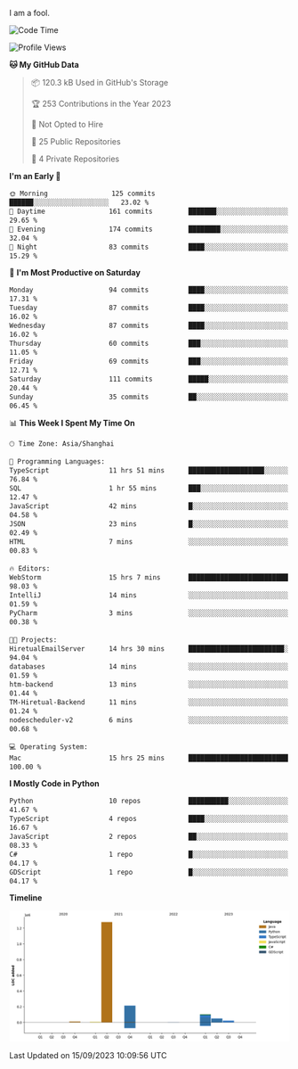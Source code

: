 I am a fool.

<!--START_SECTION:waka-->
![Code Time](http://img.shields.io/badge/Code%20Time-700%20hrs%2018%20mins-blue)

![Profile Views](http://img.shields.io/badge/Profile%20Views-2-blue)

**🐱 My GitHub Data** 

> 📦 120.3 kB Used in GitHub's Storage 
 > 
> 🏆 253 Contributions in the Year 2023
 > 
> 🚫 Not Opted to Hire
 > 
> 📜 25 Public Repositories 
 > 
> 🔑 4 Private Repositories 
 > 
**I'm an Early 🐤** 

```text
🌞 Morning                125 commits         ██████░░░░░░░░░░░░░░░░░░░   23.02 % 
🌆 Daytime                161 commits         ███████░░░░░░░░░░░░░░░░░░   29.65 % 
🌃 Evening                174 commits         ████████░░░░░░░░░░░░░░░░░   32.04 % 
🌙 Night                  83 commits          ████░░░░░░░░░░░░░░░░░░░░░   15.29 % 
```
📅 **I'm Most Productive on Saturday** 

```text
Monday                   94 commits          ████░░░░░░░░░░░░░░░░░░░░░   17.31 % 
Tuesday                  87 commits          ████░░░░░░░░░░░░░░░░░░░░░   16.02 % 
Wednesday                87 commits          ████░░░░░░░░░░░░░░░░░░░░░   16.02 % 
Thursday                 60 commits          ███░░░░░░░░░░░░░░░░░░░░░░   11.05 % 
Friday                   69 commits          ███░░░░░░░░░░░░░░░░░░░░░░   12.71 % 
Saturday                 111 commits         █████░░░░░░░░░░░░░░░░░░░░   20.44 % 
Sunday                   35 commits          ██░░░░░░░░░░░░░░░░░░░░░░░   06.45 % 
```


📊 **This Week I Spent My Time On** 

```text
🕑︎ Time Zone: Asia/Shanghai

💬 Programming Languages: 
TypeScript               11 hrs 51 mins      ███████████████████░░░░░░   76.84 % 
SQL                      1 hr 55 mins        ███░░░░░░░░░░░░░░░░░░░░░░   12.47 % 
JavaScript               42 mins             █░░░░░░░░░░░░░░░░░░░░░░░░   04.58 % 
JSON                     23 mins             █░░░░░░░░░░░░░░░░░░░░░░░░   02.49 % 
HTML                     7 mins              ░░░░░░░░░░░░░░░░░░░░░░░░░   00.83 % 

🔥 Editors: 
WebStorm                 15 hrs 7 mins       █████████████████████████   98.03 % 
IntelliJ                 14 mins             ░░░░░░░░░░░░░░░░░░░░░░░░░   01.59 % 
PyCharm                  3 mins              ░░░░░░░░░░░░░░░░░░░░░░░░░   00.38 % 

🐱‍💻 Projects: 
HiretualEmailServer      14 hrs 30 mins      ████████████████████████░   94.04 % 
databases                14 mins             ░░░░░░░░░░░░░░░░░░░░░░░░░   01.59 % 
htm-backend              13 mins             ░░░░░░░░░░░░░░░░░░░░░░░░░   01.44 % 
TM-Hiretual-Backend      11 mins             ░░░░░░░░░░░░░░░░░░░░░░░░░   01.24 % 
nodescheduler-v2         6 mins              ░░░░░░░░░░░░░░░░░░░░░░░░░   00.68 % 

💻 Operating System: 
Mac                      15 hrs 25 mins      █████████████████████████   100.00 % 
```

**I Mostly Code in Python** 

```text
Python                   10 repos            ██████████░░░░░░░░░░░░░░░   41.67 % 
TypeScript               4 repos             ████░░░░░░░░░░░░░░░░░░░░░   16.67 % 
JavaScript               2 repos             ██░░░░░░░░░░░░░░░░░░░░░░░   08.33 % 
C#                       1 repo              █░░░░░░░░░░░░░░░░░░░░░░░░   04.17 % 
GDScript                 1 repo              █░░░░░░░░░░░░░░░░░░░░░░░░   04.17 % 
```



**Timeline**

![Lines of Code chart](https://raw.githubusercontent.com/VeejaLiu/VeejaLiu/master/assets/bar_graph.png)


 Last Updated on 15/09/2023 10:09:56 UTC
<!--END_SECTION:waka-->

